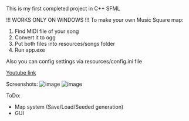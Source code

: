 This is my first completed project in C++ SFML

!!! WORKS ONLY ON WINDOWS !!!
To make your own Music Square map:
1. Find MIDI file of your song
2. Convert it to ogg
3. Put both files into resources/songs folder
4. Run app.exe

Also you can config settings via resources/config.ini file

[Youtube link](https://youtube.com/playlist?list=PLOMmUwR70NN4zn06itoo7_dtfwzlUZ1nF)

Screenshots:
![image](https://github.com/chu65536/Music-Square/assets/94391872/4ab138c6-07f3-4d4f-9163-6b9595869667)
![image](https://github.com/chu65536/Music-Square/assets/94391872/27416fad-fdbd-400d-9cdf-ff946238d480)

ToDo:
- Map system (Save/Load/Seeded generation)
- GUI


